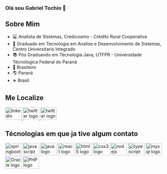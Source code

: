 ### Olá sou Gabriel Tochio 👋

## Sobre Mim
- 💻 Analista de Sistemas, Credicoamo - Crédito Rural Cooperativa
- 📘 Graduado em Tecnologia em Analise e Desenvolvimento de Sistemas, Centro Universitario Integrado
- 📚 Pós Graduando em Técnologia Java, UTFPR - Universidade Técnologica Federal do Paraná
- 🏡 Brasileiro
- 🌎 Paraná 
- ✈️ Brasil

## Me Localize
<div>
    <a href="(https://www.linkedin.com/in/gtochio)" target="_blank">
        <img src="https://cdn.cdnlogo.com/logos/l/66/linkedin-icon.svg" width="52" height="40" alt="linkedin logo">
    </a>
    <a href="https://cdnlogo.com/logo/twitter-square-icon_503.html">
       <img src="https://cdn.cdnlogo.com/logos/t/35/twitter.svg" width="52" height="40" alt="twitter logo">
    </a>
    <a href="https://instagram.com/gabrieltochio">
       <img src="https://cdn.cdnlogo.com/logos/i/92/instagram.svg" width="52" height="40" alt="twitter logo">
    </a>
</div>



## Técnologias em que ja tive algum contato

<div align="left">
  <img src="https://cdn.cdnlogo.com/logos/s/91/spring.svg" height="40" width="52" alt="springboot logo"  />
   <img src="https://cdn.jsdelivr.net/gh/devicons/devicon/icons/javascript/javascript-original.svg" height="40" width="52" alt="javascript logo"  />
  <img src="https://cdn.jsdelivr.net/gh/devicons/devicon/icons/java/java-original.svg" height="40" width="52" alt="java logo"  />
  <img src="https://cdn.jsdelivr.net/gh/devicons/devicon/icons/react/react-original.svg" height="40" width="52" alt="react logo"  />
  <img src="https://cdn.jsdelivr.net/gh/devicons/devicon/icons/html5/html5-original.svg" height="40" width="52" alt="html5 logo"  />
  <img src="https://cdn.jsdelivr.net/gh/devicons/devicon/icons/css3/css3-original.svg" height="40" width="52" alt="css3 logo"  />
  <img src="https://cdn.jsdelivr.net/gh/devicons/devicon/icons/nodejs/nodejs-original.svg" height="40" width="52" alt="nodejs logo"  />
  <img src="https://cdn.jsdelivr.net/gh/devicons/devicon/icons/typescript/typescript-original.svg" height="40" width="52" alt="typescript logo"  />
  <img src="https://cdn.jsdelivr.net/gh/devicons/devicon/icons/mysql/mysql-original.svg" height="40" width="52" alt="mysql logo"  />
  <img src="https://cdn.cdnlogo.com/logos/o/94/oracle.svg" height="40" width="52" alt="Oracle logo"  />
  <img src="https://cdn.cdnlogo.com/logos/p/79/php.svg" height="40" width="52" alt="PHP logo"  />
  
</div>


<!--
**GTochio/gtochio** is a ✨ _special_ ✨ repository because its `README.md` (this file) appears on your GitHub profile.

Here are some ideas to get you started:ddffffffffffffff

- 🔭 I’m currently working on ...
- 🌱 I’m currently learning ...
- 👯 I’m looking to collaborate on ...
- 🤔 I’m looking for help with ...
- 💬 Ask me about ...
- 📫 How to reach me: ...
- 😄 Pronouns: ...
- ⚡ Fun fact: ...
-->
